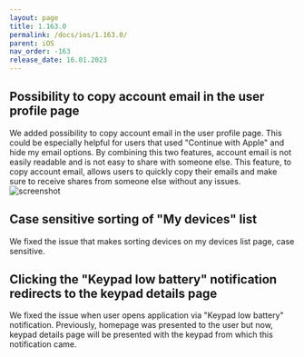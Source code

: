 ```yaml
---
layout: page
title: 1.163.0
permalink: /docs/ios/1.163.0/
parent: iOS
nav_order: -163
release_date: 16.01.2023
---
```


## Possibility to copy account email in the user profile page
We added possibility to copy account email in the user profile page. This could be especially helpful for users that used "Continue with Apple" and hide my email options. By combining this two features, account email is not easily readable and is not easy to share with someone else. This feature, to copy account email, allows users to quickly copy their emails and make sure to receive shares from someone else without any issues.\
![screenshot](/tedee-release-notes/docs/ios/assets/1.163.0-copy-email.png)

## Case sensitive sorting of "My devices" list
We fixed the issue that makes sorting devices on my devices list page, case sensitive.

## Clicking the "Keypad low battery" notification redirects to the keypad details page
We fixed the issue when user opens application via "Keypad low battery" notification. Previously, homepage was presented to the user but now, keypad details page will be presented with the keypad from which this notification came.

